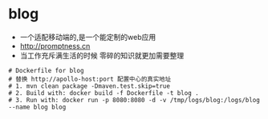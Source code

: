 # blog
- 一个适配移动端的,是一个能定制的web应用
- http://promptness.cn
- 当工作充斥满生活的时候  零碎的知识就更加需要整理


```text
# Dockerfile for blog
# 替换 http://apollo-host:port 配置中心的真实地址
# 1. mvn clean package -Dmaven.test.skip=true
# 2. Build with: docker build -f Dockerfile -t blog .
# 3. Run with: docker run -p 8080:8080 -d -v /tmp/logs/blog:/logs/blog --name blog blog
```
